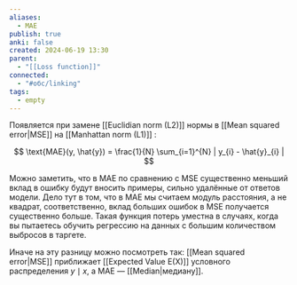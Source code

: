 ```yaml
---
aliases:
  - MAE
publish: true
anki: false
created: 2024-06-19 13:30
parent:
  - "[[Loss function]]"
connected:
  - "#обс/linking"
tags:
  - empty
---
```

Появляется при замене [[Euclidian norm (L2)]]  нормы в [[Mean squared error|MSE]] на [[Manhattan norm (L1)]] :

$$ \text{MAE}(y, \hat{y}) = \frac{1}{N} \sum_{i=1}^{N} | y_{i} - \hat{y}_{i} | $$

Можно заметить, что в MAE по сравнению с MSE существенно меньший вклад в ошибку будут вносить примеры, сильно удалённые от ответов модели. Дело тут в том, что в MAE мы считаем модуль расстояния, а не квадрат, соответственно, вклад больших ошибок в MSE получается существенно больше. Такая функция потерь уместна в случаях, когда вы пытаетесь обучить регрессию на данных с большим количеством выбросов в таргете.

Иначе на эту разницу можно посмотреть так: [[Mean squared error|MSE]] приближает [[Expected Value E(X)]]  условного распределения $y \mid x$, а MAE — [[Median|медиану]].
